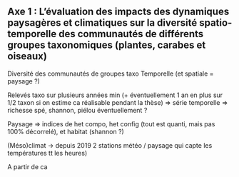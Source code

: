 
## Axe 1 : L’évaluation des impacts des dynamiques paysagères et climatiques sur la diversité spatio-temporelle des communautés de différents groupes taxonomiques (plantes, carabes et oiseaux)


Diversité des communautés de groupes taxo
Temporelle (et spatiale = paysage ?)

Relevés taxo sur plusieurs années min (+ éventuellement 1 an en plus sur 1/2 taxon si on estime ca réalisable pendant la thèse) => série temporelle
=> richesse spé, shannon, piélou éventuellement ?

Paysage => indices de het compo, het config (tout est quanti, mais pas 100% décorrelé), et habitat (shannon ?)

(Méso)climat → depuis 2019 2 stations météo / paysage qui capte les températures tt les heures)


A partir de ca

